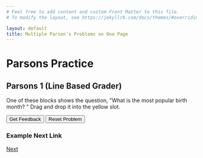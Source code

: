 ```yaml
---
# Feel free to add content and custom Front Matter to this file.
# To modify the layout, see https://jekyllrb.com/docs/themes/#overriding-theme-defaults

layout: default
title: Multiple Parson's Problems on One Page
---
```

# Parsons Practice

## Parsons 1 (Line Based Grader)
One of these blocks shows the question, "What is the most popular birth month? "
Drag and drop it into the yellow slot.

<div id="201011a-sortableTrash" class="sortable-code"></div> 
<div id="201011a-sortable" class="sortable-code"></div> 
<div style="clear:both;"></div> 
<p> 
    <input id="201011a-feedbackLink" value="Get Feedback" type="button" /> 
    <input id="201011a-newInstanceLink" value="Reset Problem" type="button" /> 
</p> 
<script type="text/javascript"> 
(function(){
  var initial = "answer = input('What is the most popular birth month? ')\n" +
    "answer = input(What is the most popular birth month? ') #distractor\n" +
    "input('What is the most popular birth month? ') #distractor";
  var parsonsPuzzle = new ParsonsWidget({
    "sortableId": "201011a-sortable",
    "max_wrong_lines": 10,
    "grader": ParsonsWidget._graders.LineBasedGrader,
    "exec_limit": 2500,
    "can_indent": false,
    "x_indent": 50,
    "lang": "en",
    "trashId": "201011a-sortableTrash"
  });
  parsonsPuzzle.init(initial);
  parsonsPuzzle.shuffleLines();
  $("#201011a-newInstanceLink").click(function(event){ 
      event.preventDefault(); 
      parsonsPuzzle.shuffleLines(); 
  }); 
  $("#201011a-feedbackLink").click(function(event){ 
      event.preventDefault(); 
      parsonsPuzzle.getFeedback(); 
  }); 
})(); 
</script>


### Example Next Link
[Next](./parsons/example1.html)

